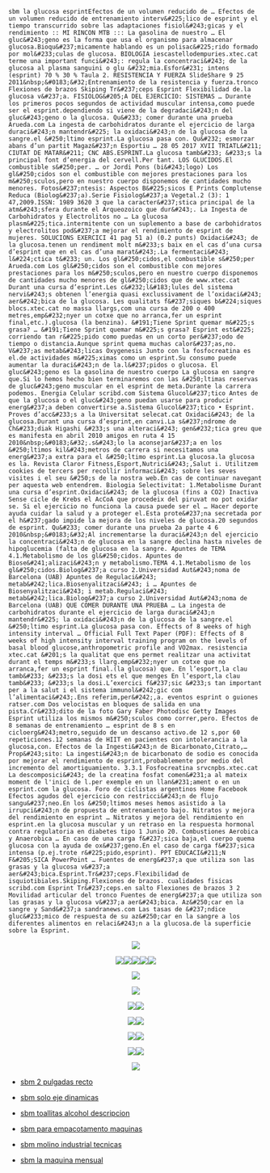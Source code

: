 
```
sbm la glucosa esprintEfectos de un volumen reducido de … Efectos de un volumen reducido de entrenamiento interv&#225;lico de esprint y el tiempo transcurrido sobre las adaptaciones fisiol&#243;gicas y el rendimiento :: MI RINCON MTB ::: La gasolina de nuestro … El gluc&#243;geno es la forma que usa el organismo para almacenar glucosa.Bioqu&#237;micamente hablando es un polisac&#225;rido formado por mol&#233;culas de glucosa. BIOLOGIA iescastellodempuries.xtec.cat terme una important funci&#243;: regula la concentraci&#243; de la glucosa al plasma sanguini o glu &#232;mia.Esfor&#231; intens (esprint) 70 % 30 % Taula 2. RESISTENCIA Y FUERZA SlideShare 9 25 2011&nbsp;&#0183;&#32;Entrenamiento de la resistencia y fuerza.tronco Flexiones de brazos Skiping Tr&#237;ceps Esprint Flexibilidad de.la glucosa v&#237;a. FISIOLOG&#205;A DEL EJERCICIO: SISTEMAS … Durante los primeros pocos segundos de actividad muscular intensa,como puede ser el esprint.dependiendo si viene de la degradaci&#243;n del gluc&#243;geno o la glucosa. Qu&#233; comer durante una prueba Arueda.com La ingesta de carbohidratos durante el ejercicio de larga duraci&#243;n mantendr&#225; la oxidaci&#243;n de la glucosa de la sangre.el &#250;ltimo esprint.La glucosa pasa con. Qu&#232; esmorzar abans d’un partit Magaz&#237;n Esportiu … 28 05 2017 XVII TRIATL&#211; CIUTAT DE MATAR&#211; CNC ABS.ESPRINT.La glucosa tamb&#233; &#233;s la principal font d’energia del cervell.Per tant. LOS GLUCIDOS.El combustible s&#250;per. … or Jordi Pons (bi&#243;logo) Los gl&#250;cidos son el combustible con mejores prestaciones para los m&#250;sculos,pero en nuestro cuerpo disponemos de cantidades mucho menores. Fotos&#237;ntesis: Aspectos B&#225;sicos E Prints Complutense Reduca (Biolog&#237;a).Serie Fisiolog&#237;a Vegetal.2 (3): 1 47,2009.ISSN: 1989 3620 3 que la caracter&#237;stica principal de la atm&#243;sfera durante el Arqueozoico que dur&#243;. La Ingesta de Carbohidratos y Electrolitos no … La glucosa plasm&#225;tica.intermitente con un suplemento a base de carbohidratos y electrolitos pod&#237;a mejorar el rendimiento de esprint de mujeres. SOLUCIONS EXERCICI 41 pag 51 a) (0.2 punts) Oxidaci&#243; de la glucosa.tenen un rendiment molt m&#233;s baix en el cas d’una cursa d’esprint que en el cas d’una marat&#243;.La fermentaci&#243; l&#224;ctica t&#233; un. Los gl&#250;cidos,el combustible s&#250;per Arueda.com Los gl&#250;cidos son el combustible con mejores prestaciones para los m&#250;sculos,pero en nuestro cuerpo disponemos de cantidades mucho menores de gl&#250;cidos que de www.xtec.cat Durant una cursa d’esprint.Les c&#232;l&#183;lules del sistema nervi&#243;s obtenen l’energia quasi exclussivament de l’oxidaci&#243; aer&#242;bica de la glucosa. Les qualitats f&#237;siques b&#224;siques blocs.xtec.cat no massa llargs,com una cursa de 200 o 400 metres,emp&#232;nyer un cotxe que no arranca,fer un esprint final,etc.).glucosa (la benzina). &#191;Tiene Sprint quemar m&#225;s grasa? … &#191;Tiene Sprint quemar m&#225;s grasa? Esprint est&#225; corriendo tan r&#225;pido como puedas en un corto per&#237;odo de tiempo o distancia.Aunque sprint quema muchas calor&#237;as,no. V&#237;as metab&#243;licas Oxygenesis Junto con la fosfocreatina es el.de actividades m&#225;ximas como un esprint.Su consumo puede aumentar la duraci&#243;n de la.l&#237;pidos o glucosa. El gluc&#243;geno es la gasolina de nuestro cuerpo La glucosa en sangre que.Si lo hemos hecho bien terminaremos con las &#250;ltimas reservas de gluc&#243;geno muscular en el esprint de meta.Durante la carrera podemos. Energia Celular scribd.com Sistema Glucol&#237;tico Antes de que la glucosa o el gluc&#243;geno puedan usarse para producir energ&#237;a deben convertirse a.Sistema Glucol&#237;tico • Esprint. Proves d’acc&#233;s a la Universitat selecat.cat Oxidaci&#243; de la glucosa.Durant una cursa d’esprint,en canvi.La s&#237;ndrome de Ch&#233;diak Higashi &#233;s una alteraci&#243; gen&#232;tica greu que es manifesta en abril 2010 amigos en ruta 4 15 2010&nbsp;&#0183;&#32;.s&#243;lo la aconsejar&#237;a en los &#250;ltimos kil&#243;metros de carrera si necesitamos una energ&#237;a extra para el &#250;ltimo esprint.La glucosa.la glucosa es la. Revista Claror Fitness,Esport,Nutrici&#243;,Salut i. Utilitzem cookies de tercers per recollir informaci&#243; sobre les seves visites i el seu &#250;s de la nostra web.En cas de continuar navegant per aquesta web entendrem. Biologia Selectivitat: 1.Metabolisme Durant una cursa d’esprint.Oxidaci&#243; de la glucosa (fins a CO2) Inactiva Sense cicle de Krebs el AcCoA que procedeix del piruvat no pot oxidar se. Si el ejercicio no funciona la causa puede ser el … Hacer deporte ayuda cuidar la salud y a proteger el.Esta prote&#237;na secretada por el h&#237;gado impide la mejora de los niveles de glucosa.20 segundos de esprint. Qu&#233; comer durante una prueba 2a parte 4 6 2010&nbsp;&#0183;&#32;Al incrementarse la duraci&#243;n del ejercicio la concentraci&#243;n de glucosa en la sangre declina hasta niveles de hipoglucemia (falta de glucosa en la sangre. Apuntes de TEMA 4.1.Metabolismo de los gl&#250;cidos. Apuntes de Biose&#241;alizaci&#243;n y metabolismo.TEMA 4.1.Metabolismo de los gl&#250;cidos.Biolog&#237;a curso 2.Universidad Aut&#243;noma de Barcelona (UAB) Apuntes de Regulaci&#243; metab&#242;lica.Biosenyalitzaci&#243; i … Apuntes de Biosenyalitzaci&#243; i metab.Regulaci&#243; metab&#242;lica.Biolog&#237;a curso 2.Universidad Aut&#243;noma de Barcelona (UAB) QUE COMER DURANTE UNA PRUEBA … La ingesta de carbohidratos durante el ejercicio de larga duraci&#243;n mantendr&#225; la oxidaci&#243;n de la glucosa de la sangre.el &#250;ltimo esprint.La glucosa pasa con. Effects of 8 weeks of high intensity interval … Official Full Text Paper (PDF): Effects of 8 weeks of high intensity interval training program on the levels of basal blood glucose,anthropometric profile and VO2max. resistencia xtec.cat &#201;s la qualitat que ens permet realitzar una activitat durant el temps m&#233;s llarg.emp&#232;nyer un cotxe que no arranca,fer un esprint final.(la glucosa) que. En l’esport,la clau tamb&#233; &#233;s la dosi ets el que menges En l’esport,la clau tamb&#233; &#233;s la dosi.L’exercici f&#237;sic &#233;s tan important per a la salut i el sistema immunol&#242;gic com l’alimentaci&#243;.Ens referim,per&#242;,a. eventos esprint o guiones ratser.com Dos velocistas en bloques de salida en una pista.Cr&#233;dito de la foto Gary Faber Photodisc Getty Images Esprint utiliza los mismos m&#250;sculos como correr,pero. Efectos de 8 semanas de entrenamiento … esprint de 8 s en cicloerg&#243;metro,seguido de un descanso activo.de 12 s,por 60 repeticiones.12 semanas de HIIT en pacientes con intolerancia a la glucosa,con. Efectos de la Ingesti&#243;n de Bicarbonato,Citrato,… Prop&#243;sito: La ingesti&#243;n de bicarbonato de sodio es conocida por mejorar el rendimiento de esprint,probablemente por medio del incremento del amortiguamiento. 3.3.1 Fosfocreatina srvcnpbs.xtec.cat La descomposici&#243; de la creatina fosfat comen&#231;a al mateix moment de l'inici de l.per exemple en un llan&#231;ament o en un esprint.com la glucosa. Foro de ciclistas argentinos Home Facebook Efectos agudos del ejercicio con restricci&#243;n de flujo sangu&#237;neo.En los &#250;ltimos meses hemos asistido a la irrupci&#243;n de propuesta de entrenamiento bajo. Nitratos y mejora del rendimiento en esprint … Nitratos y mejora del rendimiento en esprint.en la glucosa muscular y un retraso en la respuesta hormonal contra regulatoria en diabetes tipo 1 Junio 20. Combustiones Aerobica y Anaerobica … En caso de una carga f&#237;sica baja,el cuerpo quema glucosa con la ayuda de ox&#237;geno.En el caso de carga f&#237;sica intensa (p.ej.trote r&#225;pido,esprint). PPT EDUCACI&#211;N F&#205;SICA PowerPoint … Fuentes de energ&#237;a que utiliza son las grasas y la glucosa v&#237;a aer&#243;bica.Esprint.Tr&#237;ceps.Flexibilidad de isquiotibiales.Skiping.Flexiones de brazos. cualidades fisicas scribd.com Esprint Tr&#237;ceps.en salto Flexiones de brazos 3 2 Movilidad articular del tronco Fuentes de energ&#237;a que utiliza son las grasas y la glucosa v&#237;a aer&#243;bica. Az&#250;car en la sangre y Sand&#237;a sandranews.com Las tasas de &#237;ndice gluc&#233;mico de respuesta de su az&#250;car en la sangre a los diferentes alimentos en relaci&#243;n a la glucosa.de la superficie sobre la Esprint. 
```

<div align="center">

<a href="https://es-crusher.shibang-china.com/github&k=sbm+la+glucosa+esprint"><img src="https://static.shibang-china.com/es/crusher/logo.jpg"></a>

<a href="https://es-crusher.shibang-china.com/github&k=sbm+la+glucosa+esprint"><img src="https://static.shibang-china.com/es/crusher/index.jpg"></a><a href="https://es-crusher.shibang-china.com/material.htmlgithub&k=sbm+la+glucosa+esprint"><img src="https://static.shibang-china.com/es/crusher/material.jpg"></a><a href="https://es-crusher.shibang-china.com/application.htmlgithub&k=sbm+la+glucosa+esprint"><img src="https://static.shibang-china.com/es/crusher/application.jpg"></a><a href="https://es-crusher.shibang-china.com/aboutus.htmlgithub&k=sbm+la+glucosa+esprint"><img src="https://static.shibang-china.com/es/crusher/aboutus.jpg"></a><a href="https://es-crusher.shibang-china.com/contact.htmlgithub&k=sbm+la+glucosa+esprint"><img src="https://static.shibang-china.com/es/crusher/contact.jpg"></a>

<a href="https://es-crusher.shibang-china.com/github&k=sbm+la+glucosa+esprint"><img src="https://static.shibang-china.com/es/crusher/banner.jpg"></a>

<a href="https://swt.shibang-china.com/github&k=sbm+la+glucosa+esprint"><img src="https://static.shibang-china.com/es/crusher/text.jpg"></a>

<a href="https://swt.shibang-china.com/github&k=sbm+la+glucosa+esprint"><img src="https://static.shibang-china.com/es/crusher/chat.jpg"></a><a href="https://es-crusher.shibang-china.com/contact.htmlgithub&k=sbm+la+glucosa+esprint"><img src="https://static.shibang-china.com/es/crusher/message.jpg"></a>

<a href="https://es-crusher.shibang-china.com/products/pe.htmlgithub&k=sbm+la+glucosa+esprint"><img src="https://static.shibang-china.com/es/crusher/pe.jpg"></a><a href="https://es-crusher.shibang-china.com/products/pf.htmlgithub&k=sbm+la+glucosa+esprint"><img src="https://static.shibang-china.com/es/crusher/pf.jpg"></a>

<a href="https://es-crusher.shibang-china.com/products/hpt.htmlgithub&k=sbm+la+glucosa+esprint"><img src="https://static.shibang-china.com/es/crusher/hpt.jpg"></a><a href="https://es-crusher.shibang-china.com/products/vsi.htmlgithub&k=sbm+la+glucosa+esprint"><img src="https://static.shibang-china.com/es/crusher/vsi.jpg"></a>

<a href="https://es-crusher.shibang-china.com/products/klv.htmlgithub&k=sbm+la+glucosa+esprint"><img src="https://static.shibang-china.com/es/crusher/klv.jpg"></a><a href="https://es-crusher.shibang-china.com/products/portable.htmlgithub&k=sbm+la+glucosa+esprint"><img src="https://static.shibang-china.com/es/crusher/portable.jpg"></a>

<a href="https://swt.shibang-china.com/github&k=sbm+la+glucosa+esprint"><img src="https://static.shibang-china.com/es/crusher/case.jpg"></a>

</div>


* [sbm 2 pulgadas recto](sbm%202%20pulgadas%20recto.md)

* [sbm solo eje dinamicas](sbm%20solo%20eje%20dinamicas.md)

* [sbm toallitas alcohol descripcion](sbm%20toallitas%20alcohol%20descripcion.md)

* [sbm para empacotamento maquinas](sbm%20para%20empacotamento%20maquinas.md)

* [sbm molino industrial tecnicas](sbm%20molino%20industrial%20tecnicas.md)

* [sbm la maquina mensual](sbm%20la%20maquina%20mensual.md)